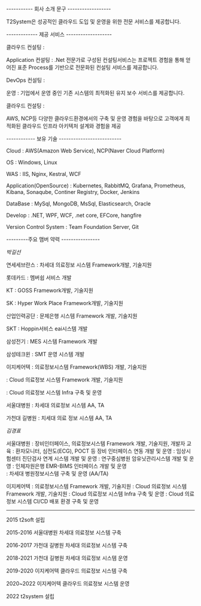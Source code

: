 ----------- 회사 소개 문구 ------------------

T2System은 성공적인 클라우드 도입 및 운영을 위한 전문 서비스를 제공합니다.

------------- 제공 서비스 -------------------

클라우드 컨설팅 :

Application 컨설팅 : .Net 전문가로 구성된 컨설팅서비스는 프로젝트 경험을 통해 얻어진 표준 Process를 기반으로 전문화된 컨설팅 서비스를 제공합니다.

DevOps 컨설팅 :

운영 : 기업에서 운영 중인 기존 시스템의 최적화된 유지 보수 서비스를 제공합니다.

클라우드 컨설팅 :

AWS, NCP등 다양한 클라우드환경에서의 구축 및 운영 경험을 바탕으로 고객에게 최적화된 클라우드 인프라 아키텍처 설계와 경험을 제공

------------ 보유 기술 --------------------------

Cloud : AWS(Amazon Web Service), NCP(Naver Cloud Platform)

OS : Windows, Linux

WAS : IIS, Nginx, Kestral, WCF

Application(OpenSource) : Kubernetes, RabbitMQ, Grafana, Prometheus, Kibana, Sonaqube, Continer Registry, Docker, Jenkins

DataBase : MySql, MongoDB, MsSql, Elasticsearch, Oracle

Develop : .NET, WPF, WCF, .net core, EFCore, hangfire

Version Control System : Team Foundation Server, Git

---------주요 맴버 약력 ----------------

_박길선_

연세세브란스 : 차세대 의료정보 시스템 Framework개발, 기술지원

롯데카드 : 멤버쉽 서비스 개발

KT : GOSS Framework개발, 기술지원

SK : Hyper Work Place Framework개발, 기술지원

산업인력공단 : 문제은행 시스템 Framework 개발, 기술지원

SKT : Hoppin서비스 eai시스템 개발

삼성전기 : MES 시스템 Framework 개발

삼성테크윈 : SMT 운영 시스템 개발

이지케어텍 : 의료정보시스템 Framework(WBS) 개발, 기술지원

: Cloud 의료정보 시스템 Framework 개발, 기술지원

: Cloud 의료정보 시스템 Infra 구축 및 운영

서울대병원 : 차세대 의료정보 시스템 AA, TA

가천대 길병원 : 치세대 의료 정보 시스템 AA, TA

_김경표_

서울대병원 : 장비인터페이스, 의료정보시스템 Framework 개발, 기술지원, 개발자 교육
: 환자모니터, 심전도(ECG), POCT 등 장비 인터페이스 연동 개발 및 운영
: 임상시험센터 진단검사 연계 시스템 개발 및 운영
: 연구중심병원 암유닛관리시스템 개발 및 운영
: 인체자원은행 EMR-BIMS 인터페이스 개발 및 운영  
 : 차세대 병원정보시스템 구축 및 운영 (AA/TA)

이지케어텍 : 의료정보시스템 Framework 개발, 기술지원
: Cloud 의료정보 시스템 Framework 개발, 기술지원
: Cloud 의료정보 시스템 Infra 구축 및 운영
: Cloud 의료정보 시스템 CI/CD 배포 환경 구축 및 운영

------------------
2015 t2soft 설립 

2015-2016 서울대병원 차세대 의료정보 시스템 구축

2016-2017 가천대 길병원 차세대 의료정보 시스템 구축 

2018-2021 가천대 길병원 차세대 의료정보 시스템 운영

2019-2020 이지케어텍 클라우드 의료정보 시스템 구축 

2020~2022 이지케어텍 클라우드 의료정보 시스템 운영

2022 t2system 설립
